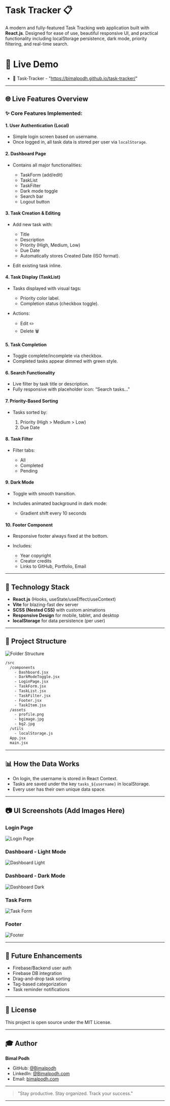 # Task Tracker 📋

A modern and fully-featured Task Tracking web application built with **React.js**. Designed for ease of use, beautiful responsive UI, and practical functionality including localStorage persistence, dark mode, priority filtering, and real-time search.

# 🚀 Live Demo
 - 🔗 Task-Tracker - "https://bimalpodh.github.io/task-tracker/"

---

## 🌐 Live Features Overview

### ✨ **Core Features Implemented:**

#### 1. **User Authentication (Local)**

* Simple login screen based on username.
* Once logged in, all task data is stored per user via `localStorage`.

#### 2. **Dashboard Page**

* Contains all major functionalities:

  * TaskForm (add/edit)
  * TaskList
  * TaskFilter
  * Dark mode toggle
  * Search bar
  * Logout button

#### 3. **Task Creation & Editing**

* Add new task with:

  * Title
  * Description
  * Priority (High, Medium, Low)
  * Due Date
  * Automatically stores Created Date (ISO format).
* Edit existing task inline.

#### 4. **Task Display (TaskList)**

* Tasks displayed with visual tags:

  * Priority color label.
  * Completion status (checkbox toggle).
* Actions:

  * Edit ✏️
  * Delete 🗑️

#### 5. **Task Completion**

* Toggle complete/incomplete via checkbox.
* Completed tasks appear dimmed with green style.

#### 6. **Search Functionality**

* Live filter by task title or description.
* Fully responsive with placeholder icon: “Search tasks…”

#### 7. **Priority-Based Sorting**

* Tasks sorted by:

  1. Priority (High > Medium > Low)
  2. Due Date

#### 8. **Task Filter**

* Filter tabs:

  * All
  * Completed
  * Pending

#### 9. **Dark Mode**

* Toggle with smooth transition.
* Includes animated background in dark mode:

  * Gradient shift every 10 seconds

#### 10. **Footer Component**

* Responsive footer always fixed at the bottom.
* Includes:

  * Year copyright
  * Creator credits
  * Links to GitHub, Portfolio, Email

---

## 🌟 Technology Stack

* **React.js** (Hooks, useState/useEffect/useContext)
* **Vite** for blazing-fast dev server
* **SCSS (Nested CSS)** with custom animations
* **Responsive Design** for mobile, tablet, and desktop
* **localStorage** for data persistence (per user)

---

## 📁 Project Structure

![Folder Structure](./src/assets/folderStructure%20(1).png)

```bash
/src
  /components
    - Dashboard.jsx
    - DarkModeToggle.jsx
    - LoginPage.jsx
    - TaskForm.jsx
    - TaskList.jsx
    - TaskFilter.jsx
    - Footer.jsx
    - TaskItem.jsx
  /assets
    - profile.png
    - bgimage.jpg
    - bg2.jpg
  /utils
    - localStorage.js
  App.jsx
  main.jsx
```

---

## 📊 How the Data Works

* On login, the username is stored in React Context.
* Tasks are saved under the key `tasks_${username}` in localStorage.
* Every user has their own unique data space.

---

## 📷 UI Screenshots (Add Images Here)

### Login Page

![Login Page](./src/assets/Loginpage.png)

### Dashboard - Light Mode

![Dashboard Light](./src/assets/Dashboard.png)

### Dashboard - Dark Mode

![Dashboard Dark](./src/assets/dasboardDark.png)

### Task Form

![Task Form](./src/assets/TaskItemUi_Highpriority.png)

### Footer

![Footer](./src/assets/dasboardDark.png)

---

## 🚀 Future Enhancements

* Firebase/Backend user auth
* Firebase DB integration
* Drag-and-drop task sorting
* Tag-based categorization
* Task reminder notifications

---

## 📄 License

This project is open source under the MIT License.

---

## 🎓 Author

**Bimal Podh**

* GitHub: [@Bimalpodh](https://github.com/Bimalpodh)
* LinkedIn: [@Bimalpodh.com](https://www.linkedin.com/in/bimal-podh-2a00542b0/)
* Email: [bimalpodh.com](mailto:bimalpodh08@gmail.com)

---

> "Stay productive. Stay organized. Track your success."

---
